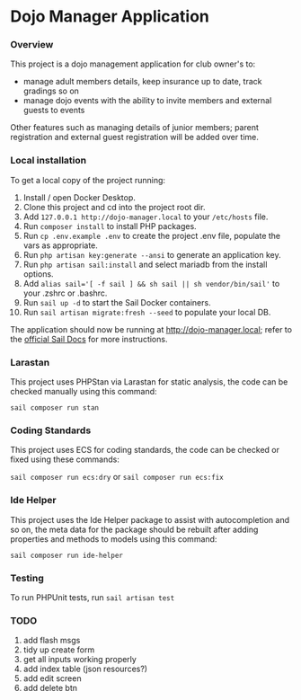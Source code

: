 # Dojo Manager Application

### Overview

This project is a dojo management application for club owner's to:

- manage adult members details, keep insurance up to date, track gradings so on
- manage dojo events with the ability to invite members and external guests to events

Other features such as managing details of junior members; parent registration and external guest registration will be added over time.

### Local installation

To get a local copy of the project running:

1. Install / open Docker Desktop.
2. Clone this project and cd into the project root dir.
3. Add ``127.0.0.1 http://dojo-manager.local`` to your ``/etc/hosts`` file.
4. Run ``composer install`` to install PHP packages.
5. Run ``cp .env.example .env`` to create the project .env file, populate the vars as appropriate.
6. Run ``php artisan key:generate --ansi`` to generate an application key.
7. Run ``php artisan sail:install`` and select mariadb from the install options.
8. Add ``alias sail='[ -f sail ] && sh sail || sh vendor/bin/sail'`` to your .zshrc or .bashrc.
9. Run ``sail up -d`` to start the Sail Docker containers.
10. Run ``sail artisan migrate:fresh --seed`` to populate your local DB. 

The application should now be running at http://dojo-manager.local; refer to the [official Sail Docs](https://laravel.com/docs/9.x/sail)
for more instructions.

### Larastan

This project uses PHPStan via Larastan for static analysis, the code can be checked manually using this command:

``sail composer run stan``

### Coding Standards

This project uses ECS for coding standards, the code can be checked or fixed using these commands:

``sail composer run ecs:dry`` or ``sail composer run ecs:fix``

### Ide Helper

This project uses the Ide Helper package to assist with autocompletion and so on, the meta data for the package should be rebuilt after adding properties and methods to models using this command:

``sail composer run ide-helper``

### Testing

To run PHPUnit tests, run ``sail artisan test``

### TODO

1. add flash msgs
2. tidy up create form
3. get all inputs working properly
4. add index table (json resources?)
5. add edit screen
6. add delete btn

